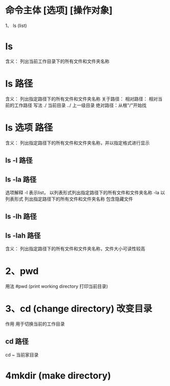 # 命令主体 [选项] [操作对象]

1、 ls (list)
# ls 
含义： 列出当前工作目录下的所有文件和文件夹名称

# ls 路径
含义： 列出指定路径下的所有文件和文件夹名称
关于路径：
相对路径： 相对当前的工作路径 
  写法 ./ 当前目录      ../ 上一级目录
绝对路径：从根"/"开始找

# ls 选项 路径
含义： 列出指定路径下的所有文件和文件夹名称，并以指定格式进行显示
## ls -l 路径
## ls -la 路径
选项解释
 -l 表示list， 以列表形式列出指定路径下的所有文件和文件夹名称
 -la 以列表形式 列出指定路径下的所有文件和文件夹名称 包含隐藏文件

## ls -lh 路径
## ls -lah 路径
含义： 列出指定路径下的所有文件和文件夹名称，文件大小可读性较高

# 2、pwd
用法 #pwd (print working directory 打印当前目录)

# 3、cd (change directory) 改变目录
作用 用于切换当前的工作目录
## cd 路径

cd ~ 当前家目录

# 4mkdir (make directory)